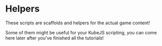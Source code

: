 # Helpers

These scripts are scaffolds and helpers for the actual game content!

Some of them might be useful for your KubeJS scripting, you can come here later after you've finished all the tutorials!
